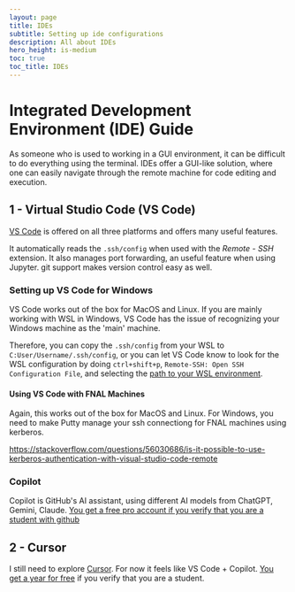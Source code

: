 ```yaml
---
layout: page
title: IDEs
subtitle: Setting up ide configurations
description: All about IDEs
hero_height: is-medium
toc: true
toc_title: IDEs
---
```





Integrated Development Environment (IDE) Guide
========================================================================

As someone who is used to working in a GUI environment, it can be difficult to do everything using the terminal. IDEs offer a GUI-like solution, where one can easily navigate through the remote machine for code editing and execution.

1 - Virtual Studio Code (VS Code)
-----------------------------------------------------------------------------

[VS Code](https://code.visualstudio.com/) is offered on all three platforms and offers many useful features.

It automatically reads the `.ssh/config` when used with the *Remote - SSH* extension. It also manages port forwarding, an useful feature when using Jupyter. git support makes version control easy as well.

### Setting up VS Code for Windows

VS Code works out of the box for MacOS and Linux. If you are mainly working with WSL in Windows, VS Code has the issue of recognizing your Windows machine as the 'main' machine. 

Therefore, you can copy the `.ssh/config` from your WSL to `C:User/Username/.ssh/config`, or you can let VS Code know to look for the WSL configuration by doing `ctrl+shift+p`, `Remote-SSH: Open SSH Configuration File`, and selecting the [path to your WSL environment](https://superuser.com/questions/1185033/what-is-the-home-directory-on-windows-subsystem-for-linux).

#### Using VS Code with FNAL Machines

Again, this works out of the box for MacOS and Linux. For Windows, you need to make Putty manage your ssh connectiong for FNAL machines using kerberos.

https://stackoverflow.com/questions/56030686/is-it-possible-to-use-kerberos-authentication-with-visual-studio-code-remote


### Copilot

Copilot is GitHub's AI assistant, using different AI models from ChatGPT, Gemini, Claude. [You get a free pro account if you verify that you are a student with github](https://docs.github.com/en/copilot/how-tos/manage-your-account/get-free-access-to-copilot-pro)

2 - Cursor
-----------------------------------------------------------------------------------

I still need to explore [Cursor](https://cursor.com/home). For now it feels like VS Code + Copilot. [You get a year for free](https://cursor.com/students) if you verify that you are a student.
